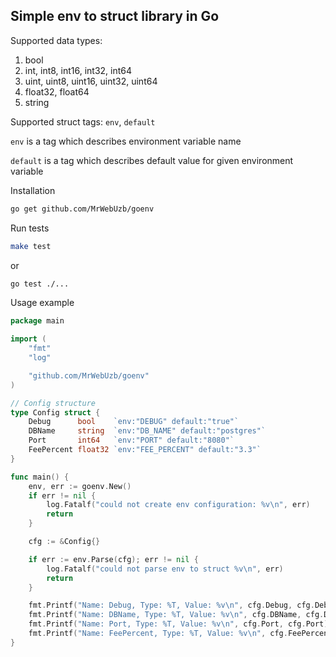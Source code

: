 ## Simple env to struct library in Go

Supported data types:
1. bool
2. int, int8, int16, int32, int64
3. uint, uint8, uint16, uint32, uint64
4. float32, float64
6. string

Supported struct tags: `env`, `default`

`env` is a tag which describes environment variable name

`default` is a tag which describes default value for given environment variable

Installation

```bash
go get github.com/MrWebUzb/goenv
```

Run tests

```bash
make test
```

or

```bash
go test ./...
```

Usage example

```go
package main

import (
	"fmt"
	"log"

	"github.com/MrWebUzb/goenv"
)

// Config structure
type Config struct {
	Debug      bool    `env:"DEBUG" default:"true"`
	DBName     string  `env:"DB_NAME" default:"postgres"`
	Port       int64   `env:"PORT" default:"8080"`
	FeePercent float32 `env:"FEE_PERCENT" default:"3.3"`
}

func main() {
	env, err := goenv.New()
	if err != nil {
		log.Fatalf("could not create env configuration: %v\n", err)
		return
	}

	cfg := &Config{}

	if err := env.Parse(cfg); err != nil {
		log.Fatalf("could not parse env to struct %v\n", err)
		return
	}

	fmt.Printf("Name: Debug, Type: %T, Value: %v\n", cfg.Debug, cfg.Debug)
	fmt.Printf("Name: DBName, Type: %T, Value: %v\n", cfg.DBName, cfg.DBName)
	fmt.Printf("Name: Port, Type: %T, Value: %v\n", cfg.Port, cfg.Port)
	fmt.Printf("Name: FeePercent, Type: %T, Value: %v\n", cfg.FeePercent, cfg.FeePercent)
}
```